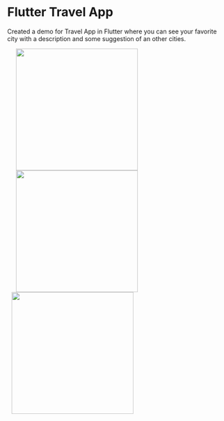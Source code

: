 # **Flutter Travel App**

Created a demo for Travel App in Flutter where you can see your favorite city with a description and some suggestion of an other cities.

<p float="left">
  <img src="https://user-images.githubusercontent.com/56515652/66832908-1d0d8b00-ef5b-11e9-8205-847f334217be.PNG" 
       width=280 hspace="20"/> 
  <img src="https://user-images.githubusercontent.com/56515652/66832909-1da62180-ef5b-11e9-8fbf-183ae4933e98.PNG"
       width=280 hspace="20"/> 
  <img src="https://user-images.githubusercontent.com/56515652/66832911-1da62180-ef5b-11e9-91d1-49d419b187f7.PNG" 
       width=280 hspace="10"/>
</p>
